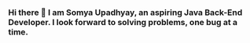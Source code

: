 ### Hi there 👋 I am Somya Upadhyay, an aspiring Java Back-End Developer. I look forward to solving problems, one bug at a time. 

<!--
**atrisomya/atrisomya** is a ✨ _special_ ✨ repository because its `README.md` (this file) appears on your GitHub profile.

Here are some ideas to get you started: -->


